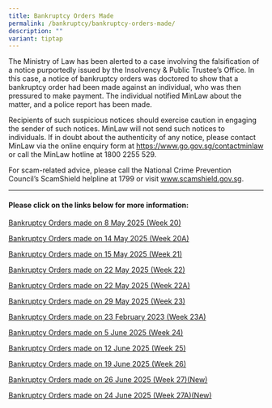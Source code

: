 ```yaml
---
title: Bankruptcy Orders Made
permalink: /bankruptcy/bankruptcy-orders-made/
description: ""
variant: tiptap
---
```

<p>The Ministry of Law has been alerted to a case involving the falsification
of a notice purportedly issued by the Insolvency &amp; Public Trustee’s
Office. In this case, a notice of bankruptcy orders was doctored to show
that a bankruptcy order had been made against an individual, who was then
pressured to make payment. The individual notified MinLaw about the matter,
and a police report has been made.</p>
<p>Recipients of such suspicious notices should exercise caution in engaging
the sender of such notices. MinLaw will not send such notices to individuals.
If in doubt about the authenticity of any notice, please contact MinLaw
via the online enquiry form at <a href="https://www.go.gov.sg/contactminlaw" rel="noopener nofollow" target="_blank">https://www.go.gov.sg/contactminlaw</a> or
call the MinLaw hotline at 1800 2255 529.</p>
<p>For scam-related advice, please call the National Crime Prevention Council’s
ScamShield helpline at 1799 or visit <a href="https://www.scamshield.gov.sg/" rel="noopener nofollow" target="_blank">www.scamshield.gov.sg</a>.</p>
<hr>
<h4><strong>Please click on the links below for more information:</strong></h4>
<p></p>
<p><a href="/files/BOs Made/Bankruptcy_Orders_made_on_8_May_2025__Week_20_.pdf" rel="noopener nofollow" target="_blank">Bankruptcy Orders made on 8 May 2025 (Week 20)</a>
</p>
<p><a href="/files/BOs Made/Bankruptcy_Orders_made_on_14_May_2025__Week_20A_.pdf" rel="noopener nofollow" target="_blank">Bankruptcy Orders made on 14 May 2025 (Week 20A)</a>
</p>
<p><a href="/files/BOs Made/Bankruptcy_Orders_made_on_15_May_2025__Week_21_.pdf" rel="noopener nofollow" target="_blank">Bankruptcy Orders made on 15 May 2025 (Week 21)</a>
</p>
<p><a href="/files/BOs Made/Bankruptcy_Orders_made_on_22_May_2025__Week_22_.pdf" rel="noopener nofollow" target="_blank">Bankruptcy Orders made on 22 May 2025 (Week 22)</a>
</p>
<p><a href="/files/BOs Made/Bankruptcy_Orders_made_on_22_May_2025__Week_22A_.pdf" rel="noopener nofollow" target="_blank">Bankruptcy Orders made on 22 May 2025 (Week 22A)</a>
</p>
<p><a href="/files/BOs Made/Bankruptcy_Orders_made_on_29_May_2025__Week_23_.pdf" rel="noopener nofollow" target="_blank">Bankruptcy Orders made on 29 May 2025 (Week 23)</a>
</p>
<p><a href="/files/BOs Made/Bankruptcy_Orders_made_on_23_February_2023__Week_23A_.pdf" rel="noopener nofollow" target="_blank">Bankruptcy Orders made on 23 February 2023 (Week 23A)</a>
</p>
<p><a href="/files/BOs Made/Bankruptcy_Orders_made_on_5_June_2025__Week_24_.pdf" rel="noopener nofollow" target="_blank">Bankruptcy Orders made on 5 June 2025 (Week 24)</a>
</p>
<p><a href="/files/BOs Made/Bankruptcy_Orders_made_on_12_June_2025__Week_25_.pdf" rel="noopener nofollow" target="_blank">Bankruptcy Orders made on 12 June 2025 (Week 25)</a>
</p>
<p><a href="/files/BOs Made/Bankruptcy_Orders_made_on_19_June_2025__Week_26_.pdf" rel="noopener nofollow" target="_blank">Bankruptcy Orders made on 19 June 2025 (Week 26)</a>
</p>
<p><a href="/files/BOs Made/Bankruptcy_Orders_made_on_26_June_2025__Week_27_.pdf" rel="noopener nofollow" target="_blank">Bankruptcy Orders made on 26 June 2025 (Week 27)(New)</a>
</p>
<p><a href="/files/BOs Made/Bankruptcy_Orders_made_on_24_June_2025__Week_27A_.pdf" rel="noopener nofollow" target="_blank">Bankruptcy Orders made on 24 June 2025 (Week 27A)(New)</a>
</p>
<p></p>